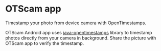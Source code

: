 # OTScam app
Timestamp your photo from device camera with OpenTimestamps.

OTScam Android app uses [java-opentimestamps](https://github.com/opentimestamps/java-opentimestamps) library to 
 timestamp photos directly from your camera in background. Share the picture with OTScam app to verify the timestamp.
 
 

